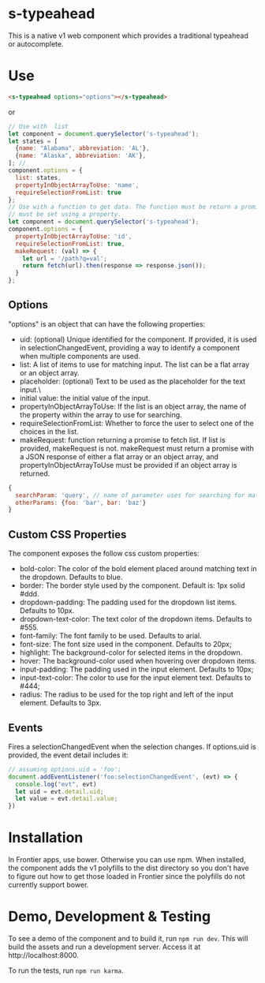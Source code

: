 s-typeahead
===================

This is a native v1 web component which provides a traditional typeahead or autocomplete.

# Use

```html
<s-typeahead options="options"></s-typeahead>
```

or

```Javascript
// Use with  list
let component = document.querySelector('s-typeahead');
let states = [
  {name: "Alabama", abbreviation: 'AL'},
  {name: "Alaska", abbreviation: 'AK'},
]; //
component.options = {
  list: states,
  propertyInObjectArrayToUse: 'name',
  requireSelectionFromList: true
};
// Use with a function to get data. The function must be return a promise, and options
// must be set using a property.
let component = document.querySelector('s-typeahead');
component.options = {
  propertyInObjectArrayToUse: 'id',
  requireSelectionFromList: true,
  makeRequest: (val) => {
    let url = '/path?q=val';
    return fetch(url).then(response => response.json());
  }
};
```
## Options

"options" is an object that can have the following properties:

- uid: (optional) Unique identified for the component. If provided, it is used in selectionChangedEvent, providing a way to identify a component when multiple components are used.
- list: A list of items to use for matching input. The list can be a flat array or an object array.
- placeholder: (optional) Text to be used as the placeholder for the text input.\
- initial value: the initial value of the input.
- propertyInObjectArrayToUse: If the list is an object array, the name of the property within the array to use for searching.
- requireSelectionFromList: Whether to force the user to select one of the choices in the list.
- makeRequest: function returning a promise to fetch list. If list is provided, makeRequest is not. makeRequest must return a promise with a JSON response of either a flat array or an object array, and propertyInObjectArrayToUse must be provided if an object array is returned.

```Javascript
{
  searchParam: 'query', // name of parameter uses for searching for matches
  otherParams: {foo: 'bar', bar: 'baz'}
}
```

## Custom CSS Properties
The component exposes the follow css custom properties:

- bold-color: The color of the bold element placed around matching text in the dropdown. Defaults to blue.
- border: The border style used by the component. Default is: 1px solid #ddd.
- dropdown-padding: The padding used for the dropdown list items. Defaults to 10px.
- dropdown-text-color: The text color of the dropdown items. Defaults to #555.
- font-family: The font family to be used. Defaults to arial.
- font-size: The font size used in the component. Defaults to 20px;
- highlight: The background-color for selected items in the dropdown.
- hover: The background-color used when hovering over dropdown items.
- input-padding: The padding used in the input element. Defaults to 10px;
- input-text-color: The color to use for the input element text. Defaults to #444;
- radius: The radius to be used for the top right and left of the input element. Defaults to 3px.

## Events

Fires a selectionChangedEvent when the selection changes. If options.uid is provided, the event detail includes it:
```Javascript
// assuming options.uid = 'foo';
document.addEventListener('foo:selectionChangedEvent', (evt) => {
  console.log("evt", evt)
  let uid = evt.detail.uid;
  let value = evt.detail.value;
})
```

# Installation

In Frontier apps, use bower. Otherwise you can use npm. When installed, the component adds the v1
polyfills to the dist directory so you don't have to figure out
how to get those loaded in Frontier since the polyfills do not currently support bower.

# Demo, Development & Testing

To see a demo of the component and to build it, run ```npm run dev```. This will build the assets and run a development server. Access it at http://localhost:8000.

To run the tests, run ```npm run karma```.
